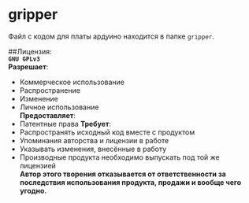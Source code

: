 # gripper  
Файл с кодом для платы ардуино находится в папке `gripper`.  

##Лицензия:  
**`GNU GPLv3`**  
**Разрешает**:  
* Коммерческое использование  
* Распространение  
* Изменение  
* Личное использование  
**Предоставляет**:  
* Патентные права
**Требует**:
* Распространять исходный код вместе с продуктом  
* Упоминания авторства и лицензии в работе  
* Указывать изменения, внесённые в работу  
* Производные продукта необходимо выпускать под той же лицензией  
**Автор этого творения отказывается от ответственности за последствия использования продукта, продажи и вообще чего угодно.**
